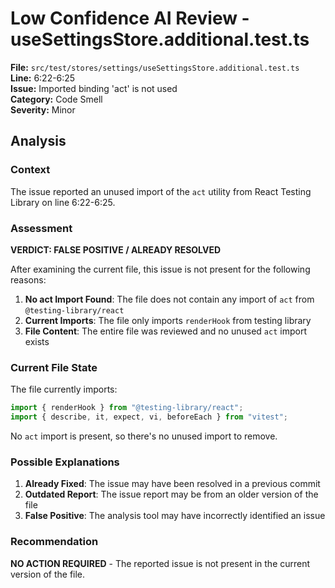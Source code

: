 # Low Confidence AI Review - useSettingsStore.additional.test.ts

**File:** `src/test/stores/settings/useSettingsStore.additional.test.ts`  
**Line:** 6:22-6:25  
**Issue:** Imported binding 'act' is not used  
**Category:** Code Smell  
**Severity:** Minor  

## Analysis

### Context
The issue reported an unused import of the `act` utility from React Testing Library on line 6:22-6:25.

### Assessment

**VERDICT: FALSE POSITIVE / ALREADY RESOLVED**

After examining the current file, this issue is not present for the following reasons:

1. **No act Import Found**: The file does not contain any import of `act` from `@testing-library/react`
2. **Current Imports**: The file only imports `renderHook` from testing library
3. **File Content**: The entire file was reviewed and no unused `act` import exists

### Current File State

The file currently imports:
```typescript
import { renderHook } from "@testing-library/react";
import { describe, it, expect, vi, beforeEach } from "vitest";
```

No `act` import is present, so there's no unused import to remove.

### Possible Explanations

1. **Already Fixed**: The issue may have been resolved in a previous commit
2. **Outdated Report**: The issue report may be from an older version of the file
3. **False Positive**: The analysis tool may have incorrectly identified an issue

### Recommendation

**NO ACTION REQUIRED** - The reported issue is not present in the current version of the file.

